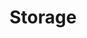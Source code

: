 ---
title: "Storage"
description: "Persistent storage solutions"
weight: 8
banner: "/98e16360-a366-4b78-8e0a-031da07fdacb/images/storage.png"
---